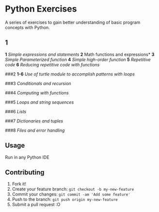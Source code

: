 
# Python Exercises
A series of exercises to gain better understanding of basic program concepts with Python.
## 1
**1**
*Simple expressions and statements*
**2** 
Math functions and expressions*
**3**
*Simple Parameterized function*
**4**
*Simple high-order function*
**5**
*Repetitive code*
**6**
*Reducing repetitive code with functions*

###2
**1-6**
*Use of turtle module to accomplish patterns with loops*

###3
*Conditionals and recursion*

###4
*Computing with functions*

###5
*Loops and string sequences*

###6
*Lists*

###7
*Dictionaries and tuples*

###8
*Files and error handling*

## Usage
Run in any Python IDE
## Contributing
1. Fork it!
2. Create your feature branch: `git checkout -b my-new-feature`
3. Commit your changes: `git commit -am 'Add some feature'`
4. Push to the branch: `git push origin my-new-feature`
5. Submit a pull request :O
